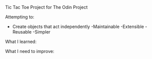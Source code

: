 Tic Tac Toe Project for The Odin Project

Attempting to:
  - Create objects that act independently
    -Maintainable
    -Extensible
    -Reusable
    -Simpler

What I learned:

What I need to improve: